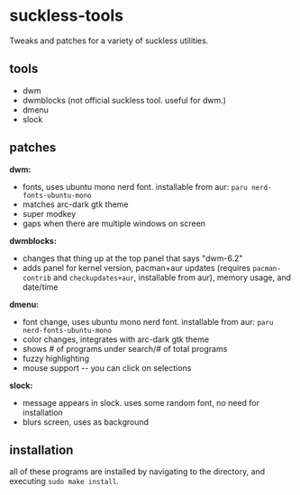 # suckless-tools

Tweaks and patches for a variety of suckless utilities.

## tools

- dwm
- dwmblocks (not official suckless tool. useful for dwm.)
- dmenu
- slock

## patches

**dwm:**
- fonts, uses ubuntu mono nerd font. installable from aur: `paru nerd-fonts-ubuntu-mono`
- matches arc-dark gtk theme
- super modkey
- gaps when there are multiple windows on screen

**dwmblocks:**
- changes that thing up at the top panel that says "dwm-6.2"
- adds panel for kernel version, pacman+aur updates (requires `pacman-contrib` and `checkupdates+aur`, installable from aur), memory usage, and date/time

**dmenu:**
- font change, uses ubuntu mono nerd font. installable from aur: `paru nerd-fonts-ubuntu-mono`
- color changes, integrates with arc-dark gtk theme
- shows # of programs under search/# of total programs
- fuzzy highlighting
- mouse support -- you can click on selections

**slock:**
- message appears in slock. uses some random font, no need for installation
- blurs screen, uses as background

## installation

all of these programs are installed by navigating to the directory, and executing `sudo make install`.